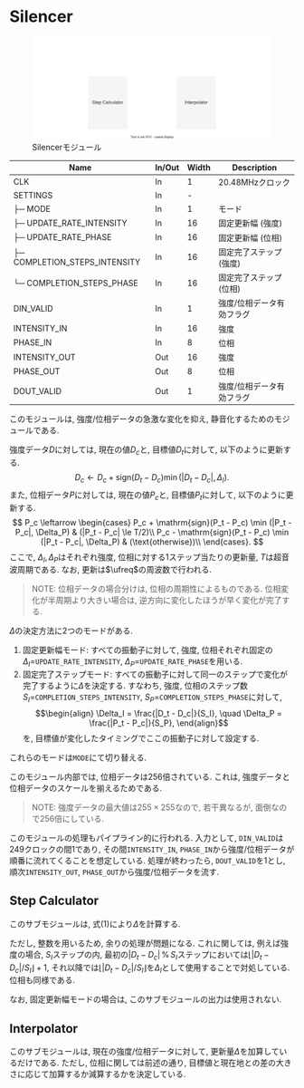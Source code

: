 # Silencer

<figure>
  <a href="../../fig/Developers_Manual/FPGA/silencer.svg" data-lightbox="image"><img src="../../fig/Developers_Manual/FPGA/silencer.svg"/></a>
  <figcaption>Silencerモジュール</figcaption>
</figure>

| Name                          | In/Out | Width | Description                                        | 
| ----------------------------- | ------ | ----- | -------------------------------------------------- | 
| CLK                           | In     | 1     | 20.48MHzクロック                                   | 
| SETTINGS                      | In     | -     |                                                    | 
| ├─ MODE                       | In     | 1     | モード                                             | 
| ├─ UPDATE_RATE_INTENSITY      | In     | 16    | 固定更新幅 (強度)                                  | 
| ├─ UPDATE_RATE_PHASE          | In     | 16    | 固定更新幅 (位相)                                  | 
| ├─ COMPLETION_STEPS_INTENSITY | In     | 16    | 固定完了ステップ (強度)                            | 
| └─ COMPLETION_STEPS_PHASE     | In     | 16    | 固定完了ステップ (位相)                            | 
| DIN_VALID                     | In     | 1     | 強度/位相データ有効フラグ                          | 
| INTENSITY_IN                  | In     | 16    | 強度                                               | 
| PHASE_IN                      | In     | 8     | 位相                                               | 
| INTENSITY_OUT                 | Out    | 16    | 強度                                               | 
| PHASE_OUT                     | Out    | 8     | 位相                                               | 
| DOUT_VALID                    | Out    | 1     | 強度/位相データ有効フラグ                          | 

このモジュールは, 強度/位相データの急激な変化を抑え, 静音化するためのモジュールである.

強度データ$D$に対しては, 現在の値$D_c$と, 目標値$D_t$に対して, 以下のように更新する.
$$
    D_c \leftarrow D_c + \mathrm{sign}(D_t - D_c) \min (|D_t - D_c|, \Delta_I).
$$
また, 位相データ$P$に対しては, 現在の値$P_c$と, 目標値$P_t$に対して, 以下のように更新する.
$$
    P_c \leftarrow \begin{cases}
        P_c + \mathrm{sign}(P_t - P_c) \min (|P_t - P_c|, \Delta_P) & (|P_t - P_c| \le T/2)\\
        P_c - \mathrm{sign}(P_t - P_c) \min (|P_t - P_c|, \Delta_P) & (\text{otherwise})\\
    \end{cases}.
$$
ここで, $\Delta_I,\Delta_P$はそれぞれ強度, 位相に対する1ステップ当たりの更新量, $T$は超音波周期である.
なお, 更新は$\ufreq$の周波数で行われる.

> NOTE: 位相データの場合分けは, 位相の周期性によるものである. 位相変化が半周期より大きい場合は, 逆方向に変化したほうが早く変化が完了する.

$\Delta$の決定方法に2つのモードがある. 
1. 固定更新幅モード: すべての振動子に対して, 強度, 位相それぞれ固定の$\Delta_I=$`UPDATE_RATE_INTENSITY`, $\Delta_P=$`UPDATE_RATE_PHASE`を用いる.
1. 固定完了ステップモード: すべての振動子に対して同一のステップで変化が完了するように$\Delta$を決定する. すなわち, 強度, 位相のステップ数$S_I=$`COMPLETION_STEPS_INTENSITY`, $S_P=$`COMPLETION_STEPS_PHASE`に対して,
    $$\begin{align}
        \Delta_I = \frac{|D_t - D_c|}{S_I}, \quad \Delta_P = \frac{|P_t - P_c|}{S_P},
    \end{align}$$
    を, 目標値が変化したタイミングでここの振動子に対して設定する.

これらのモードは`MODE`にて切り替える.

このモジュール内部では, 位相データは$256$倍されている.
これは, 強度データと位相データのスケールを揃えるためである.

> NOTE: 強度データの最大値は$255\times 255$なので, 若干異なるが, 面倒なので$256$倍にしている.

このモジュールの処理もパイプライン的に行われる.
入力として, `DIN_VALID`は249クロックの間1であり, その間`INTENSITY_IN`, `PHASE_IN`から強度/位相データが順番に流れてくることを想定している.
処理が終わったら, `DOUT_VALID`を1とし, 順次`INTENSITY_OUT`, `PHASE_OUT`から強度/位相データを流す.

## Step Calculator

このサブモジュールは, 式(1)により$\Delta$を計算する.

ただし, 整数を用いるため, 余りの処理が問題になる.
これに関しては, 例えば強度の場合, $S_I$ステップの内, 最初の$|D_t - D_c|\,\%\,S_I$ステップにおいては$\lfloor|D_t - D_c|/S_I\rfloor+1$, それ以降では$\lfloor|D_t - D_c|/S_I\rfloor$を$\Delta_I$として使用することで対処している. 位相も同様である.

なお, 固定更新幅モードの場合は, このサブモジュールの出力は使用されない.

## Interpolator

このサブモジュールは, 現在の強度/位相データに対して, 更新量$\Delta$を加算しているだけである.
ただし, 位相に関しては前述の通り, 目標値と現在地との差の大きさに応じて加算するか減算するかを決定している.
